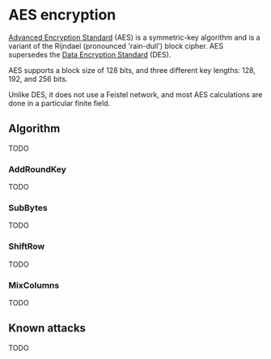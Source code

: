 # AES encryption

[Advanced Encryption Standard](aes) (AES) is a symmetric-key algorithm and is a variant of the Rijndael (pronounced 'rain-dull') block cipher. AES supersedes the [Data Encryption Standard](des) (DES).

AES supports a block size of 128 bits, and three different key lengths: 128, 192, and 256 bits.

Unlike DES, it does not use a Feistel network, and most AES calculations are done in a particular finite field.


## Algorithm 

TODO

### AddRoundKey

TODO

### SubBytes

TODO

### ShiftRow

TODO

### MixColumns

TODO

## Known attacks

TODO

[aes]: https://en.wikipedia.org/wiki/Advanced_Encryption_Standard
[des]: ../des/README.md
